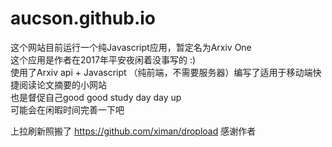 # aucson.github.io

这个网站目前运行一个纯Javascript应用，暂定名为Arxiv One <br>
这个应用是作者在2017年平安夜闲着没事写的 :) <br>
使用了Arxiv api + Javascript （纯前端，不需要服务器）编写了适用于移动端快捷阅读论文摘要的小网站 <br>
也是督促自己good good study day day up <br>
可能会在闲暇时间完善一下吧 <br>

上拉刷新照搬了 https://github.com/ximan/dropload 感谢作者
